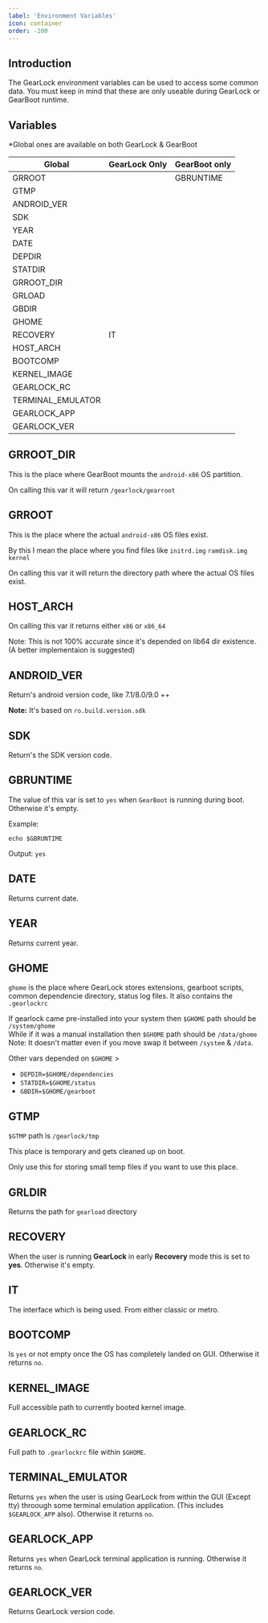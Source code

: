 ```yaml
---
label: 'Environment Variables'
icon: container
order: -200
---
```


Introduction
------------

The GearLock environment variables can be used to access some common data.
You must keep in mind that these are only useable during GearLock or GearBoot runtime.

Variables
---------

*Global ones are available on both GearLock & GearBoot

| Global | GearLock Only | GearBoot only |
|--|--|--|
| GRROOT |  | GBRUNTIME |
| GTMP |  |  |
| ANDROID_VER |  |  |
| SDK |  |  |  |
| YEAR |  |  |
| DATE |  |  |
| DEPDIR |  |  |
| STATDIR |  |  |
| GRROOT_DIR |  |  |
| GRLOAD |  |  |
| GBDIR |  |  |
| GHOME |  |  |
| RECOVERY | IT |  |
| HOST_ARCH |  |  |
| BOOTCOMP |  |  |
| KERNEL_IMAGE |  |  |
| GEARLOCK_RC |  |  |
| TERMINAL_EMULATOR |  |  |
| GEARLOCK_APP |  |  |
| GEARLOCK_VER |  |  |

GRROOT_DIR
----------

This is the place where GearBoot mounts the `android-x86` OS partition.

On calling this var it will return `/gearlock/gearroot`

GRROOT
------

This is the place where the actual `android-x86` OS files exist.

By this I mean the place where you find files like `initrd.img` `ramdisk.img` `kernel`

On calling this var it will return the directory path where the actual OS files exist.

HOST_ARCH
---------

On calling this var it returns either `x86` or `x86_64`

Note: This is not 100% accurate since it's depended on lib64 dir existence. (A better implementaion is suggested)

ANDROID_VER
-----------

Return's android version code, like 7.1/8.0/9.0 ++

**Note:** It's based on `ro.build.version.sdk`

SDK
----

Return's the SDK version code.

GBRUNTIME
---------

The value of this var is set to `yes` when `GearBoot` is running during boot. Otherwise it's empty.

Example:

```
echo $GBRUNTIME
```

Output: `yes`

DATE
-----

Returns current date.

YEAR
----

Returns current year.

GHOME
------

`ghome` is the place where GearLock stores extensions, gearboot scripts, common dependencie directory, status log files. It also contains the `.gearlockrc`

If gearlock came pre-installed into your system then `$GHOME` path should be `/system/ghome`<br>
While if it was a manual installation then `$GHOME` path should be `/data/ghome`
Note: It doesn't matter even if you move swap it between `/system` & `/data`.

Other vars depended on `$GHOME` >

- `DEPDIR=$GHOME/dependencies`
- `STATDIR=$GHOME/status`
- `GBDIR=$GHOME/gearboot`


GTMP
----

`$GTMP` path is `/gearlock/tmp`

This place is temporary and gets cleaned up on boot.<br>

Only use this for storing small temp files if you want to use this place.

GRLDIR
------

Returns the path for `gearload` directory


RECOVERY
--------

When the user is running **GearLock** in early **Recovery** mode this is set to **yes**. Otherwise it's empty.

IT
---

The interface which is being used. From either classic or metro.

BOOTCOMP
--------

Is `yes` or not empty once the OS has completely landed on GUI. Otherwise it returns `no`.

KERNEL_IMAGE
------------

Full accessible path to currently booted kernel image.

GEARLOCK_RC
-----------

Full path to `.gearlockrc` file within `$GHOME`.

TERMINAL_EMULATOR
-----------------

Returns `yes` when the user is using GearLock from within the GUI (Except tty) throough some terminal emulation application. (This includes `$GEARLOCK_APP` also). Otherwise it returns `no`.

GEARLOCK_APP
------------

Returns `yes` when GearLock terminal application is running. Otherwise it returns `no`.

GEARLOCK_VER
------------

Returns GearLock version code.
